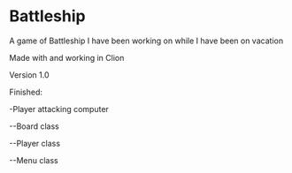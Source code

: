 # Battleship
A game of Battleship I have been working on while I have been on vacation

Made with and working in Clion

Version 1.0

Finished:

-Player attacking computer

--Board class

--Player class

--Menu class

